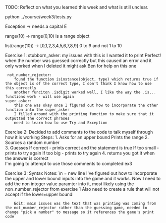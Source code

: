 TODO: Reflect on what you learned this week and what is still unclear.

python ../course/week3/tests.py


Exception -> needs a capital E

range(10) -> range(0,10) is a range object

list(range(10)) -> [0,1,2,3,4,5,6,7,8,9] 0 to 9 and not 1 to 10

Exercise 1:
    stubborn_asker: 
        my issues with this is I wanted it to print Perfect! when the number was guessed correctly but this caused an error and it only worked when I deleted it
        might ask Ben for help on this one

     not_number_rejector:
        found the function isinstance(object, type) which returns true if the object is of the correct type, I don't think I know how to use this correctly
        another funciton .isdigit worked well, I like the way the .is... functions work - will use again
    super_asker:
        this one was okay once I figured out how to incorporate the other function into the super_asker
        I filled around with the printing function to make sure that it outputted the correct phrases
        need to learn how to use Try and Exception

Exercise 2:
    Decided to add comments to the code to talk myself through how it is working
    Steps:
    1. Asks for an upper bound 
        Prints the range
    2. Sources a random number   
    3. Guesses 
        If correct - prints correct and the statement is true
        If too small - prints to try again
        If too big - prints to try again
    4. returns you got it when the answer is correct   
    I'm going to attempt to use those comments to completed ex3

 Exercise 3:
    Syntax Notes:
    \n = new line
    I've figured out how to incorporate the upper and lower bound inputs into the game and it works. 
        Now I need to add the non integer value paramter into it, most likely using the non_number_rejector from exercise 1
        Also need to create a rule that will not accept if the lower=upper bound

        Edit: main issues was the text that was printing was coming from the not_number_rejector rather than the guessing game, needed to change "pick a number" to message so it references the game's print code
